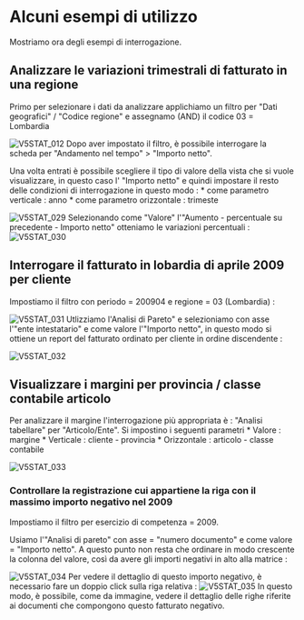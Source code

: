 # Alcuni esempi di utilizzo
Mostriamo ora degli esempi di interrogazione.

## Analizzare le variazioni trimestrali di fatturato in una regione
Primo per selezionare i dati da analizzare applichiamo un filtro per "Dati geografici" / "Codice regione" e assegnamo (AND) il codice 03 = Lombardia

![V5STAT_012](https://doc.smeup.com/immagini/MBDOC_OPE-V5STAT_09/V5STAT_012.png)
Dopo aver impostato il filtro, è possibile interrogare la scheda per "Andamento nel tempo" > "Importo netto".

Una volta entrati è possibile scegliere il tipo di valore della vista che si vuole visualizzare, in questo caso l' "Importo netto" e quindi impostare il resto delle condizioni di interrogazione in questo modo : 
 \* come parametro verticale :  anno
 \* come parametro orizzontale :  trimeste

![V5STAT_029](https://doc.smeup.com/immagini/MBDOC_OPE-V5STAT_09/V5STAT_029.png)
Selezionando come "Valore" l'"Aumento - percentuale su precedente - Importo netto" otteniamo le variazioni percentuali : 
![V5STAT_030](https://doc.smeup.com/immagini/MBDOC_OPE-V5STAT_09/V5STAT_030.png)
## Interrogare il fatturato in lobardia di aprile 2009 per cliente
Impostiamo il filtro con periodo = 200904 e regione = 03 (Lombardia) : 

![V5STAT_031](https://doc.smeup.com/immagini/MBDOC_OPE-V5STAT_09/V5STAT_031.png)
Utlizziamo l'Analisi di Pareto" e selezioniamo con asse l'"ente intestatario" e come valore l'"Importo netto", in questo modo si ottiene un  report del fatturato ordinato per cliente in ordine discendente : 

![V5STAT_032](https://doc.smeup.com/immagini/MBDOC_OPE-V5STAT_09/V5STAT_032.png)
## Visualizzare i margini per provincia / classe contabile articolo
Per analizzare il margine l'interrogazione più appropriata è :  "Analisi tabellare" per "Articolo/Ente".
Si impostino i seguenti parametri
 \* Valore :  margine
 \* Verticale :  cliente - provincia
 \* Orizzontale :  articolo - classe contabile

![V5STAT_033](https://doc.smeup.com/immagini/MBDOC_OPE-V5STAT_09/V5STAT_033.png)
### Controllare la registrazione cui appartiene la riga con il massimo importo negativo nel 2009
Impostiamo il filtro per esercizio di competenza = 2009.

Usiamo l'"Analisi di pareto" con asse = "numero documento" e come valore = "Importo netto". A questo punto non resta che ordinare in modo crescente la colonna del valore, così da avere gli importi negativi in alto alla matrice : 

![V5STAT_034](https://doc.smeup.com/immagini/MBDOC_OPE-V5STAT_09/V5STAT_034.png)
Per vedere il dettaglio di questo importo negativo, è necessario fare un doppio click sulla riga relativa : 
![V5STAT_035](https://doc.smeup.com/immagini/MBDOC_OPE-V5STAT_09/V5STAT_035.png)
In questo modo, è possibile, come da immagine, vedere il dettaglio delle righe riferite ai documenti che compongono questo fatturato negativo.
